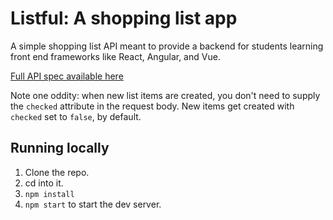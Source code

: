 # Listful: A shopping list app


A simple shopping list API meant to provide a backend for students learning front end frameworks like React, Angular, and Vue.

[Full API spec available here](#tbd)

Note one oddity: when new list items are created, you don't need to supply the `checked` attribute in the request body. New items get created with `checked` set to `false`, by default.

## Running locally

1. Clone the repo.
1. cd into it.
1. `npm install`
1. `npm start` to start the dev server.
